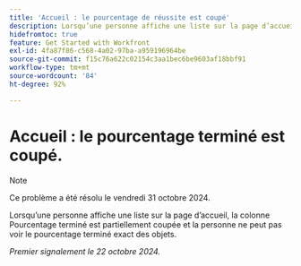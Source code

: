 ```yaml
---
title: 'Accueil : le pourcentage de réussite est coupé'
description: Lorsqu’une personne affiche une liste sur la page d’accueil, la colonne Pourcentage terminé est partiellement coupée et la personne ne peut pas voir le pourcentage terminé exact des objets.
hidefromtoc: true
feature: Get Started with Workfront
exl-id: 4fa87f86-c568-4a02-97ba-a959196964be
source-git-commit: f15c76a622c02154c3aa1bec6be9603af18bbf91
workflow-type: tm+mt
source-wordcount: '84'
ht-degree: 92%

---
```


# Accueil : le pourcentage terminé est coupé.

>[!NOTE]
>
>Ce problème a été résolu le vendredi 31 octobre 2024.

Lorsqu’une personne affiche une liste sur la page d’accueil, la colonne Pourcentage terminé est partiellement coupée et la personne ne peut pas voir le pourcentage terminé exact des objets.

_Premier signalement le 22 octobre 2024._
